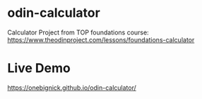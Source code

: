 # odin-calculator
Calculator Project from TOP foundations course: https://www.theodinproject.com/lessons/foundations-calculator

# Live Demo
https://onebignick.github.io/odin-calculator/
